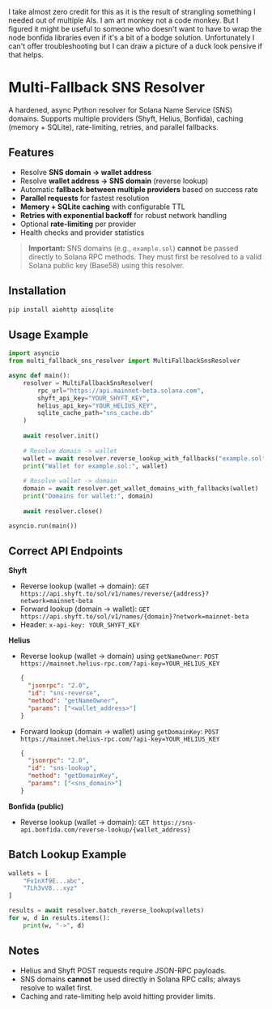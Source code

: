 I take almost zero credit for this as it is the result of strangling something I needed out of multiple AIs. I am art monkey not a code monkey. But I figured it might be useful to someone who doesn't want to have to wrap the node bonfida libraries even if it's a bit of a bodge solution. Unfortunately I can't offer troubleshooting but I can draw a picture of a duck look pensive if that helps.

# Multi-Fallback SNS Resolver

A hardened, async Python resolver for Solana Name Service (SNS) domains. Supports multiple providers (Shyft, Helius, Bonfida), caching (memory + SQLite), rate-limiting, retries, and parallel fallbacks.

## Features

* Resolve **SNS domain → wallet address**
* Resolve **wallet address → SNS domain** (reverse lookup)
* Automatic **fallback between multiple providers** based on success rate
* **Parallel requests** for fastest resolution
* **Memory + SQLite caching** with configurable TTL
* **Retries with exponential backoff** for robust network handling
* Optional **rate-limiting** per provider
* Health checks and provider statistics

> **Important:** SNS domains (e.g., `example.sol`) **cannot** be passed directly to Solana RPC methods. They must first be resolved to a valid Solana public key (Base58) using this resolver.

## Installation

```bash
pip install aiohttp aiosqlite
```

## Usage Example

```python
import asyncio
from multi_fallback_sns_resolver import MultiFallbackSnsResolver

async def main():
    resolver = MultiFallbackSnsResolver(
        rpc_url="https://api.mainnet-beta.solana.com",
        shyft_api_key="YOUR_SHYFT_KEY",
        helius_api_key="YOUR_HELIUS_KEY",
        sqlite_cache_path="sns_cache.db"
    )
    
    await resolver.init()
    
    # Resolve domain -> wallet
    wallet = await resolver.reverse_lookup_with_fallbacks("example.sol")
    print("Wallet for example.sol:", wallet)
    
    # Resolve wallet -> domain
    domain = await resolver.get_wallet_domains_with_fallbacks(wallet)
    print("Domains for wallet:", domain)
    
    await resolver.close()

asyncio.run(main())
```

## Correct API Endpoints

**Shyft**

* Reverse lookup (wallet → domain):
  `GET https://api.shyft.to/sol/v1/names/reverse/{address}?network=mainnet-beta`
* Forward lookup (domain → wallet):
  `GET https://api.shyft.to/sol/v1/names/{domain}?network=mainnet-beta`
* Header: `x-api-key: YOUR_SHYFT_KEY`

**Helius**

* Reverse lookup (wallet → domain) using `getNameOwner`:
  `POST https://mainnet.helius-rpc.com/?api-key=YOUR_HELIUS_KEY`

  ```json
  {
    "jsonrpc": "2.0",
    "id": "sns-reverse",
    "method": "getNameOwner",
    "params": ["<wallet_address>"]
  }
  ```
* Forward lookup (domain → wallet) using `getDomainKey`:
  `POST https://mainnet.helius-rpc.com/?api-key=YOUR_HELIUS_KEY`

  ```json
  {
    "jsonrpc": "2.0",
    "id": "sns-lookup",
    "method": "getDomainKey",
    "params": ["<sns_domain>"]
  }
  ```

**Bonfida (public)**

* Reverse lookup (wallet → domain):
  `GET https://sns-api.bonfida.com/reverse-lookup/{wallet_address}`

## Batch Lookup Example

```python
wallets = [
    "Fv1nXf9E...abc",
    "7Lh3vV8...xyz"
]

results = await resolver.batch_reverse_lookup(wallets)
for w, d in results.items():
    print(w, "->", d)
```

## Notes

* Helius and Shyft POST requests require JSON-RPC payloads.
* SNS domains **cannot** be used directly in Solana RPC calls; always resolve to wallet first.
* Caching and rate-limiting help avoid hitting provider limits.
